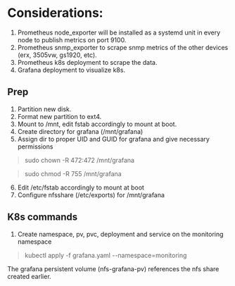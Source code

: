 # Considerations:

1. Prometheus node_exporter will be installed as a systemd unit in every node to publish metrics on port 9100.
2. Prometheus snmp_exporter to scrape snmp metrics of the other devices (erx, 3505vw, gs1920, etc).
3. Prometheus k8s deployment to scrape the data.
4. Grafana deployment to visualize k8s.




## Prep

1. Partition new disk.
2. Format new partition to ext4.
3. Mount to /mnt, edit fstab accordingly to mount at boot.
4. Create directory for grafana (/mnt/grafana)
5. Assign dir to proper UID and GUID for grafana and give necessary permissions
> sudo chown -R 472:472 /mnt/grafana
<!-- -->
> sudo chmod -R 755 /mnt/grafana
6. Edit /etc/fstab accordingly to mount at boot
7. Configure nfsshare (/etc/exports) for /mnt/grafana

## K8s commands
1. Create namespace, pv, pvc, deployment and service on the monitoring namespace
> kubectl apply -f grafana.yaml --namespace=monitoring

The grafana persistent volume (nfs-grafana-pv) references the nfs share created earlier.
